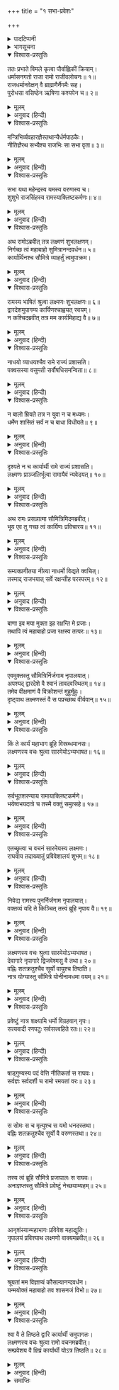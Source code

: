 +++
title = "१ सभा-प्रवेशः"

+++

<details><summary>पादटिप्पनी</summary>

* कुछ प्रतियोंमें यहाँ तीन सर्ग और मिलते हैं, जिनपर संस्कृत-टीकाकारोंकी व्याख्या न मिलनेसे इन्हें प्रक्षिप्त बताया गया है। इनमेंसे दो सर्ग उपयोगी होनेके कारण यहाँ अनुवादसहित दिये जा रहे हैं।
</details>

<details><summary>भागसूचना</summary>

60. श्रीरामके द्वारपर कार्यार्थी कुत्तेका आगमन और श्रीरामका उसे दरबारमें लानेका आदेश
</details>

<details open><summary>विश्वास-प्रस्तुतिः</summary>

ततः प्रभाते विमले कृत्वा पौर्वाह्णिकीं क्रियाम्।  
धर्मासनगतो राजा रामो राजीवलोचनः॥ १॥  
राजधर्मानवेक्षन् वै ब्राह्मणैर्नैगमैः सह।  
पुरोधसा वसिष्ठेन ऋषिणा कश्यपेन च॥ २॥
</details>

<details><summary>मूलम्</summary>

ततः प्रभाते विमले कृत्वा पौर्वाह्णिकीं क्रियाम्।  
धर्मासनगतो राजा रामो राजीवलोचनः॥ १॥  
राजधर्मानवेक्षन् वै ब्राह्मणैर्नैगमैः सह।  
पुरोधसा वसिष्ठेन ऋषिणा कश्यपेन च॥ २॥
</details>

<details><summary>अनुवाद (हिन्दी)</summary>

तदनन्तर निर्मल प्रभातकालमें पूर्वाह्णकालोचित संध्या-वन्दन आदि नित्यकर्म करके कमलनयन राजा श्रीराम राजधर्मोंका पालन (प्रजाजनोंके विवादका निपटारा) करनेके लिये वेदवेत्ता ब्राह्मणों, पुरोहित वसिष्ठ तथा कश्यप मुनिके साथ राजसभामें उपस्थित हो धर्म (न्याय)-के आसनपर विराजमान हुए॥ १-२॥
</details>

<details open><summary>विश्वास-प्रस्तुतिः</summary>

मन्त्रिभिर्व्यवहारज्ञैस्तथान्यैर्धर्मपाठकैः।  
नीतिज्ञैरथ सभ्यैश्च राजभिः सा सभा वृता॥ ३॥
</details>

<details><summary>मूलम्</summary>

मन्त्रिभिर्व्यवहारज्ञैस्तथान्यैर्धर्मपाठकैः।  
नीतिज्ञैरथ सभ्यैश्च राजभिः सा सभा वृता॥ ३॥
</details>

<details><summary>अनुवाद (हिन्दी)</summary>

वह सभा व्यवहारका ज्ञान रखनेवाले मन्त्रियों, धर्मशास्त्रोंका पाठ करनेवाले विद्वानों, नीतिज्ञों, राजाओं तथा अन्य सभासदोंसे भरी हुई थी॥ ३॥
</details>

<details open><summary>विश्वास-प्रस्तुतिः</summary>

सभा यथा महेन्द्रस्य यमस्य वरुणस्य च।  
शुशुभे राजसिंहस्य रामस्याक्लिष्टकर्मणः॥ ४॥
</details>

<details><summary>मूलम्</summary>

सभा यथा महेन्द्रस्य यमस्य वरुणस्य च।  
शुशुभे राजसिंहस्य रामस्याक्लिष्टकर्मणः॥ ४॥
</details>

<details><summary>अनुवाद (हिन्दी)</summary>

अनायास ही महान् कर्म करनेवाले राजसिंह श्रीरामकी वह सभा इन्द्र, यम और वरुणकी सभाके समान शोभा पाती थी॥ ४॥
</details>

<details open><summary>विश्वास-प्रस्तुतिः</summary>

अथ रामोऽब्रवीत् तत्र लक्ष्मणं शुभलक्षणम्।  
निर्गच्छ त्वं महाबाहो सुमित्रानन्दवर्धन॥ ५॥  
कार्यार्थिनश्च सौमित्रे व्याहर्तुं त्वमुपाक्रम।
</details>

<details><summary>मूलम्</summary>

अथ रामोऽब्रवीत् तत्र लक्ष्मणं शुभलक्षणम्।  
निर्गच्छ त्वं महाबाहो सुमित्रानन्दवर्धन॥ ५॥  
कार्यार्थिनश्च सौमित्रे व्याहर्तुं त्वमुपाक्रम।
</details>

<details><summary>अनुवाद (हिन्दी)</summary>

वहाँ बैठे हुए भगवान् श्रीरामने शुभलक्षणसम्पन्न लक्ष्मणसे कहा—‘माता सुमित्राका आनन्द बढ़ानेवाले महाबाहु वीर! तुम बाहर निकलो और देखो कि कौन-कौन-से कार्यार्थी उपस्थित हैं। सुमित्राकुमार! तुम उन कार्यार्थियोंको बारी-बारीसे बुलाना आरम्भ करो’॥ ५ १/२॥
</details>

<details open><summary>विश्वास-प्रस्तुतिः</summary>

रामस्य भाषितं श्रुत्वा लक्ष्मणः शुभलक्षणः॥ ६॥  
द्वारदेशमुपागम्य कार्यिणश्चाह्वयत् स्वयम्।  
न कश्चिदब्रवीत् तत्र मम कार्यमिहाद्य वै॥ ७॥
</details>

<details><summary>मूलम्</summary>

रामस्य भाषितं श्रुत्वा लक्ष्मणः शुभलक्षणः॥ ६॥  
द्वारदेशमुपागम्य कार्यिणश्चाह्वयत् स्वयम्।  
न कश्चिदब्रवीत् तत्र मम कार्यमिहाद्य वै॥ ७॥
</details>

<details><summary>अनुवाद (हिन्दी)</summary>

श्रीरामचन्द्रजीका यह आदेश सुनकर शुभलक्षण लक्ष्मणने द्वारदेशपर आकर स्वयं ही कार्यार्थियोंको पुकारा, परंतु कोई भी वहाँ यह न कह सका कि मुझे यहाँ कोई कार्य है॥ ६-७॥
</details>

<details open><summary>विश्वास-प्रस्तुतिः</summary>

नाधयो व्याधयश्चैव रामे राज्यं प्रशासति।  
पक्वसस्या वसुमती सर्वौषधिसमन्विता॥ ८॥
</details>

<details><summary>मूलम्</summary>

नाधयो व्याधयश्चैव रामे राज्यं प्रशासति।  
पक्वसस्या वसुमती सर्वौषधिसमन्विता॥ ८॥
</details>

<details><summary>अनुवाद (हिन्दी)</summary>

श्रीरामके राज्य-शासन करते समय न तो कहीं किसीको शारीरिक रोग होते थे और न मानसिक चिन्ताएँ ही सताती थीं। पृथ्वीपर सब प्रकारकी ओषधियाँ (अन्न-फल आदि) उत्पन्न होती थीं और पकी हुई खेती शोभा पाती थी॥ ८॥
</details>

<details open><summary>विश्वास-प्रस्तुतिः</summary>

न बालो म्रियते तत्र न युवा न च मध्यमः।  
धर्मेण शासितं सर्वं न च बाधा विधीयते॥ ९॥
</details>

<details><summary>मूलम्</summary>

न बालो म्रियते तत्र न युवा न च मध्यमः।  
धर्मेण शासितं सर्वं न च बाधा विधीयते॥ ९॥
</details>

<details><summary>अनुवाद (हिन्दी)</summary>

श्रीरामके राज्यमें न तो बालककी मृत्यु होती थी न युवककी और न मध्यम अवस्थाके पुरुषकी ही। सबका धर्मपूर्वक शासन होता था। किसीके सामने कभी कोई बाधा नहीं आती थी॥ ९॥
</details>

<details open><summary>विश्वास-प्रस्तुतिः</summary>

दृश्यते न च कार्यार्थी रामे राज्यं प्रशासति।  
लक्ष्मणः प्राञ्जलिर्भूत्वा रामायैवं न्यवेदयत्॥ १०॥
</details>

<details><summary>मूलम्</summary>

दृश्यते न च कार्यार्थी रामे राज्यं प्रशासति।  
लक्ष्मणः प्राञ्जलिर्भूत्वा रामायैवं न्यवेदयत्॥ १०॥
</details>

<details><summary>अनुवाद (हिन्दी)</summary>

श्रीरामके राज्य-शासनकालमें कभी कोई कार्यार्थी (अभियोग लेकर आनेवाला पुरुष) दिखायी नहीं देता था। लक्ष्मणने हाथ जोड़कर श्रीरामचन्द्रजीको राज्यकी ऐसी स्थिति बतायी॥ १०॥
</details>

<details open><summary>विश्वास-प्रस्तुतिः</summary>

अथ रामः प्रसन्नात्मा सौमित्रिमिदमब्रवीत्।  
भूय एव तु गच्छ त्वं कार्यिणः प्रविचारय॥ ११॥
</details>

<details><summary>मूलम्</summary>

अथ रामः प्रसन्नात्मा सौमित्रिमिदमब्रवीत्।  
भूय एव तु गच्छ त्वं कार्यिणः प्रविचारय॥ ११॥
</details>

<details><summary>अनुवाद (हिन्दी)</summary>

तदनन्तर प्रसन्नचित्त हुए श्रीरामने सुमित्राकुमारसे पुनः इस प्रकार कहा—‘लक्ष्मण! तुम फिर जाओ और कार्यार्थी पुरुषोंका पता लगाओ॥ ११॥
</details>

<details open><summary>विश्वास-प्रस्तुतिः</summary>

सम्यक्प्रणीतया नीत्या नाधर्मो विद्यते क्वचित्।  
तस्माद् राजभयात् सर्वे रक्षन्तीह परस्परम्॥ १२॥
</details>

<details><summary>मूलम्</summary>

सम्यक्प्रणीतया नीत्या नाधर्मो विद्यते क्वचित्।  
तस्माद् राजभयात् सर्वे रक्षन्तीह परस्परम्॥ १२॥
</details>

<details><summary>अनुवाद (हिन्दी)</summary>

‘भलीभाँति उत्तम नीतिका प्रयोग करनेसे राज्यमें कहीं अधर्म नहीं रह जाता है। अतः सभी लोग राजाके भयसे यहाँ एक-दूसरेकी रक्षा करते हैं॥ १२॥
</details>

<details open><summary>विश्वास-प्रस्तुतिः</summary>

बाणा इव मया मुक्ता इह रक्षन्ति मे प्रजाः।  
तथापि त्वं महाबाहो प्रजा रक्षस्व तत्परः॥ १३॥
</details>

<details><summary>मूलम्</summary>

बाणा इव मया मुक्ता इह रक्षन्ति मे प्रजाः।  
तथापि त्वं महाबाहो प्रजा रक्षस्व तत्परः॥ १३॥
</details>

<details><summary>अनुवाद (हिन्दी)</summary>

‘यद्यपि राजकर्मचारी मेरे छोड़े हुए बाणोंके समान यहाँ प्रजाकी रक्षा करते हैं, तथापि महाबाहो! तुम स्वयं भी तत्पर रहकर प्रजाका पालन किया करो’॥ १३॥
</details>

<details open><summary>विश्वास-प्रस्तुतिः</summary>

एवमुक्तस्तु सौमित्रिर्निर्जगाम नृपालयात्।  
अपश्यद् द्वारदेशे वै श्वानं तावदवस्थितम्॥ १४॥  
तमेव वीक्षमाणं वै विक्रोशन्तं मुहुर्मुहुः।  
दृष्ट्वाथ लक्ष्मणस्तं वै स पप्रच्छाथ वीर्यवान्॥ १५॥
</details>

<details><summary>मूलम्</summary>

एवमुक्तस्तु सौमित्रिर्निर्जगाम नृपालयात्।  
अपश्यद् द्वारदेशे वै श्वानं तावदवस्थितम्॥ १४॥  
तमेव वीक्षमाणं वै विक्रोशन्तं मुहुर्मुहुः।  
दृष्ट्वाथ लक्ष्मणस्तं वै स पप्रच्छाथ वीर्यवान्॥ १५॥
</details>

<details><summary>अनुवाद (हिन्दी)</summary>

श्रीरामके ऐसा कहनेपर सुमित्राकुमार लक्ष्मण राजभवनसे बाहर निकले। बाहर आकर उन्होंने देखा, द्वारपर एक कुत्ता खड़ा है, जो उन्हींकी ओर देखता हुआ बारंबार भूँक रहा है। उसे इस प्रकार देखकर पराक्रमी लक्ष्मणने उससे पूछा—॥ १४-१५॥
</details>

<details open><summary>विश्वास-प्रस्तुतिः</summary>

किं ते कार्यं महाभाग ब्रूहि विस्रब्धमानसः।  
लक्ष्मणस्य वचः श्रुत्वा सारमेयोऽभ्यभाषत॥ १६॥
</details>

<details><summary>मूलम्</summary>

किं ते कार्यं महाभाग ब्रूहि विस्रब्धमानसः।  
लक्ष्मणस्य वचः श्रुत्वा सारमेयोऽभ्यभाषत॥ १६॥
</details>

<details><summary>अनुवाद (हिन्दी)</summary>

‘महाभाग! तुम निर्भय होकर बताओ, तुम्हारा क्या काम है?’ लक्ष्मणका यह वचन सुनकर कुत्तेने कहा—॥ १६॥
</details>

<details open><summary>विश्वास-प्रस्तुतिः</summary>

सर्वभूतशरण्याय रामायाक्लिष्टकर्मणे।  
भयेष्वभयदात्रे च तस्मै वक्तुं समुत्सहे॥ १७॥
</details>

<details><summary>मूलम्</summary>

सर्वभूतशरण्याय रामायाक्लिष्टकर्मणे।  
भयेष्वभयदात्रे च तस्मै वक्तुं समुत्सहे॥ १७॥
</details>

<details><summary>अनुवाद (हिन्दी)</summary>

‘जो समस्त भूतोंको शरण देनेवाले और क्लेशरहित कर्म करनेवाले हैं, जो भयके अवसरोंपर भी अभय देते हैं, उन भगवान् श्रीरामके समक्ष ही मैं अपना काम बता सकता हूँ’॥ १७॥
</details>

<details open><summary>विश्वास-प्रस्तुतिः</summary>

एतच्छ्रुत्वा च वचनं सारमेयस्य लक्ष्मणः।  
राघवाय तदाख्यातुं प्रविवेशालयं शुभम्॥ १८॥
</details>

<details><summary>मूलम्</summary>

एतच्छ्रुत्वा च वचनं सारमेयस्य लक्ष्मणः।  
राघवाय तदाख्यातुं प्रविवेशालयं शुभम्॥ १८॥
</details>

<details><summary>अनुवाद (हिन्दी)</summary>

कुत्तेका यह कथन सुनकर लक्ष्मणने श्रीरघुनाथजीको इसकी सूचना देनेके लिये सुन्दर राजभवनमें प्रवेश किया॥
</details>

<details open><summary>विश्वास-प्रस्तुतिः</summary>

निवेद्य रामस्य पुनर्निर्जगाम नृपालयात्।  
वक्तव्यं यदि ते किञ्चित् तत्त्वं ब्रूहि नृपाय वै॥ १९॥
</details>

<details><summary>मूलम्</summary>

निवेद्य रामस्य पुनर्निर्जगाम नृपालयात्।  
वक्तव्यं यदि ते किञ्चित् तत्त्वं ब्रूहि नृपाय वै॥ १९॥
</details>

<details><summary>अनुवाद (हिन्दी)</summary>

श्रीरामको उसकी बात बताकर लक्ष्मण पुनः राजभवनसे बाहर निकल आये और उससे बोले—‘यदि तुम्हें कुछ कहना है तो चलकर राजासे ही कहो’॥ १९॥
</details>

<details open><summary>विश्वास-प्रस्तुतिः</summary>

लक्ष्मणस्य वचः श्रुत्वा सारमेयोऽभ्यभाषत।  
देवागारे नृपागारे द्विजवेश्मसु वै तथा॥ २०॥  
वह्निः शतक्रतुश्चैव सूर्यो वायुश्च तिष्ठति।  
नात्र योग्यास्तु सौमित्रे योनीनामधमा वयम्॥ २१॥
</details>

<details><summary>मूलम्</summary>

लक्ष्मणस्य वचः श्रुत्वा सारमेयोऽभ्यभाषत।  
देवागारे नृपागारे द्विजवेश्मसु वै तथा॥ २०॥  
वह्निः शतक्रतुश्चैव सूर्यो वायुश्च तिष्ठति।  
नात्र योग्यास्तु सौमित्रे योनीनामधमा वयम्॥ २१॥
</details>

<details><summary>अनुवाद (हिन्दी)</summary>

लक्ष्मणकी वह बात सुनकर कुत्ता बोला—‘सुमित्रानन्दन! देवालयमें, राजभवनमें तथा ब्राह्मणके घरोंमें अग्नि, इन्द्र, सूर्य और वायुदेवता सदा स्थित रहते हैं; अतः हम अधमयोनिके जीव स्वेच्छासे वहाँ जानेके योग्य नहीं हैं॥ २०-२१॥
</details>

<details open><summary>विश्वास-प्रस्तुतिः</summary>

प्रवेष्टुं नात्र शक्ष्यामि धर्मो विग्रहवान् नृपः।  
सत्यवादी रणपटुः सर्वसत्त्वहिते रतः॥ २२॥
</details>

<details><summary>मूलम्</summary>

प्रवेष्टुं नात्र शक्ष्यामि धर्मो विग्रहवान् नृपः।  
सत्यवादी रणपटुः सर्वसत्त्वहिते रतः॥ २२॥
</details>

<details><summary>अनुवाद (हिन्दी)</summary>

‘मैं इस राजभवनमें प्रवेश नहीं कर सकूँगा; क्योंकि राजा श्रीराम धर्मके मूर्तिमान् स्वरूप हैं। वे सत्यवादी, संग्रामकुशल और समस्त प्राणियोंके हितमें तत्पर रहनेवाले हैं॥ २२॥
</details>

<details open><summary>विश्वास-प्रस्तुतिः</summary>

षाड्गुण्यस्य पदं वेत्ति नीतिकर्ता स राघवः।  
सर्वज्ञः सर्वदर्शी च रामो रमयतां वरः॥ २३॥
</details>

<details><summary>मूलम्</summary>

षाड्गुण्यस्य पदं वेत्ति नीतिकर्ता स राघवः।  
सर्वज्ञः सर्वदर्शी च रामो रमयतां वरः॥ २३॥
</details>

<details><summary>अनुवाद (हिन्दी)</summary>

‘वे संधि-विग्रह आदि छहों गुणोंके प्रयोगके अवसरोंको जानते हैं। श्रीरघुनाथजी न्याय करनेवाले हैं। वे सर्वज्ञ और सर्वदर्शी हैं। श्रीराम दूसरोंके मनको रमानेवाले पुरुषोंमें श्रेष्ठ हैं॥ २३॥
</details>

<details open><summary>विश्वास-प्रस्तुतिः</summary>

स सोमः स च मृत्युश्च स यमो धनदस्तथा।  
वह्निः शतक्रतुश्चैव सूर्यो वै वरुणस्तथा॥ २४॥
</details>

<details><summary>मूलम्</summary>

स सोमः स च मृत्युश्च स यमो धनदस्तथा।  
वह्निः शतक्रतुश्चैव सूर्यो वै वरुणस्तथा॥ २४॥
</details>

<details><summary>अनुवाद (हिन्दी)</summary>

‘वे ही चन्द्रमा हैं, वे ही मृत्यु हैं, वे ही यम, कुबेर, अग्नि, इन्द्र, सूर्य और वरुण हैं॥ २४॥
</details>

<details open><summary>विश्वास-प्रस्तुतिः</summary>

तस्य त्वं ब्रूहि सौमित्रे प्रजापालः स राघवः।  
अनाज्ञप्तस्तु सौमित्रे प्रवेष्टुं नेच्छयाम्यहम्॥ २५॥
</details>

<details><summary>मूलम्</summary>

तस्य त्वं ब्रूहि सौमित्रे प्रजापालः स राघवः।  
अनाज्ञप्तस्तु सौमित्रे प्रवेष्टुं नेच्छयाम्यहम्॥ २५॥
</details>

<details><summary>अनुवाद (हिन्दी)</summary>

‘सुमित्रानन्दन! श्रीरघुनाथजी प्रजापालक हैं। आप उनसे कहिये। मैं उनकी आज्ञा प्राप्त किये बिना इस भवनमें प्रवेश करना नहीं चाहता’॥ २५॥
</details>

<details open><summary>विश्वास-प्रस्तुतिः</summary>

आनृशंस्यान्महाभागः प्रविवेश महाद्युतिः।  
नृपालयं प्रविश्याथ लक्ष्मणो वाक्यमब्रवीत्॥ २६॥
</details>

<details><summary>मूलम्</summary>

आनृशंस्यान्महाभागः प्रविवेश महाद्युतिः।  
नृपालयं प्रविश्याथ लक्ष्मणो वाक्यमब्रवीत्॥ २६॥
</details>

<details><summary>अनुवाद (हिन्दी)</summary>

यह सुनकर महातेजस्वी महाभाग लक्ष्मणने दयावश राजभवनमें प्रवेश करके कहा—॥ २६॥
</details>

<details open><summary>विश्वास-प्रस्तुतिः</summary>

श्रूयतां मम विज्ञाप्यं कौसल्यानन्दवर्धन।  
यन्मयोक्तं महाबाहो तव शासनजं विभो॥ २७॥
</details>

<details><summary>मूलम्</summary>

श्रूयतां मम विज्ञाप्यं कौसल्यानन्दवर्धन।  
यन्मयोक्तं महाबाहो तव शासनजं विभो॥ २७॥
</details>

<details><summary>अनुवाद (हिन्दी)</summary>

‘कौसल्याका आनन्द बढ़ानेवाले महाबाहु श्रीरघुनाथजी! मेरा यह निवेदन सुनिये। आपने जो आदेश दिया था, उसके अनुसार मैंने बाहर जाकर कार्यार्थीको पुकारा॥ २७॥
</details>

<details open><summary>विश्वास-प्रस्तुतिः</summary>

श्वा वै ते तिष्ठते द्वारि कार्यार्थी समुपागतः।  
लक्ष्मणस्य वचः श्रुत्वा रामो वचनमब्रवीत्।  
सम्प्रवेशय वै क्षिप्रं कार्यार्थी योऽत्र तिष्ठति॥ २८॥
</details>

<details><summary>मूलम्</summary>

श्वा वै ते तिष्ठते द्वारि कार्यार्थी समुपागतः।  
लक्ष्मणस्य वचः श्रुत्वा रामो वचनमब्रवीत्।  
सम्प्रवेशय वै क्षिप्रं कार्यार्थी योऽत्र तिष्ठति॥ २८॥
</details>

<details><summary>अनुवाद (हिन्दी)</summary>

‘इस समय आपके द्वारपर एक कुत्ता खड़ा है, जो कार्यार्थी होकर आया है।’ लक्ष्मणकी यह बात सुनकर श्रीरामने कहा—‘यहाँ जो भी कार्यार्थी होकर खड़ा है, उसे शीघ्र इस सभाके भीतर ले आओ’॥ २८॥
</details>

<details><summary>समाप्तिः</summary>

इत्यार्षे श्रीमद्रामायणे वाल्मीकीये आदिकाव्ये उत्तरकाण्डे प्रक्षिप्तः सर्गः॥ १॥  
इस प्रकार श्रीवाल्मीकिनिर्मित आर्षरामायण आदिकाव्यके उत्तरकाण्डमें प्रक्षिप्त सर्ग पूरा हुआ॥ १॥
</details>

